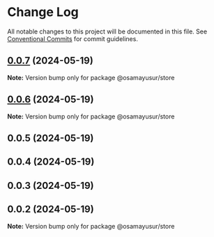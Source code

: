 # Change Log

All notable changes to this project will be documented in this file.
See [Conventional Commits](https://conventionalcommits.org) for commit guidelines.

## [0.0.7](https://github.com/osamaalhabarnah/monorepo-testing/compare/@osamayusur/store@0.0.6...@osamayusur/store@0.0.7) (2024-05-19)

**Note:** Version bump only for package @osamayusur/store





## [0.0.6](https://github.com/osamaalhabarnah/monorepo-testing/compare/@osamayusur/store@0.0.5...@osamayusur/store@0.0.6) (2024-05-19)

**Note:** Version bump only for package @osamayusur/store





## 0.0.5 (2024-05-19)



## 0.0.4 (2024-05-19)



## 0.0.3 (2024-05-19)



## 0.0.2 (2024-05-19)

**Note:** Version bump only for package @osamayusur/store
